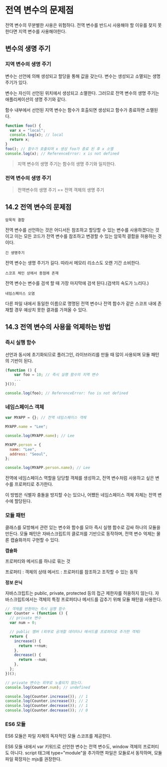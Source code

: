 # 전역 변수의 문제점

전역 변수의 무분별한 사용은 위험하다. 전역 변수를 반드시 사용해야 할 이유를 찾지 못한다면 지역 변수를 사용해야한다.

## 변수의 생명 주기

### 지역 변수의 생명 주기

변수는 선언에 의해 생성되고 할당을 통해 값을 갖는다. 변수는 생성되고 소멸되는 생명 주기가 있다.

변수는 자신이 선언된 위치에서 생성되고 소멸한다. 그러므로 전역 변수의 생명 주기는 애플리케이션의 생명 주기와 같다.

함수 내부에서 선언된 지역 변수는 함수가 호출되면 생성되고 함수가 종료하면 소멸된다.

```javascript
function foo() {
  var x = "local";
  console.log(x); // local
  return x;
}
foo(); // 함수가 호출되며 x 생성 foo가 종료 된 후 x 소멸
console.log(x); // ReferenceError: x is not defined
```

> 지역 변수의 생명 주기는 함수의 생명 주기와 일치한다.

### 전역 변수의 생명 주기

> 전역변수의 생명 주기 == 전역 객체의 생명 주기

## 14.2 전역 변수의 문제점

`암묵적 결합`

전역 변수를 선언하는 것은 어디서든 참조하고 할당할 수 있는 변수를 사용하겠다는 것이고 이는 모든 코드가 전역 변수를 참조하고 변경할 수 있는 암묵적 결합을 허용하는 것이다.

`긴 생명주기`

전역 변수는 생명 주기가 길다. 따라서 메모리 리소스도 오랜 기간 소비한다.

`스코프 체인 상에서 종점에 존재`

전역 변수는 변수를 검색 할 때 가장 마지막에 검색 된다.(검색의 속도가 느리다.)

`네임스페이스 오염`

다른 파일 내에서 동일한 이름으로 명명된 전역 변수나 전역 함수가 같은 스코프 내에 존재할 경우 예상치 못한 결과를 가져올 수 있다.

## 14.3 전역 변수의 사용을 억제하는 방법

### 즉시 실행 함수

선언과 동시에 초기화되므로 플러그인, 라이브러리를 만들 때 많이 사용되며 모듈 패턴의 기반이 된다.

```javascript
(function () {
	var foo = 10; // 즉시 실행 함수의 지역 변수
    ...
}());

console.log(foo); // ReferenceError: foo is not defined
```

### 네임스페이스 객체

```javascript
var MYAPP = {}; // 전역 네임스페이스 객체

MYAPP.name = "Lee";

console.log(MYAPP.name); // Lee

MYAPP.person = {
  name: "Lee",
  address: "Seoul",
};

console.log(MYAPP.person.name); // Lee
```

전역에 네임스페이스 역할을 담당할 객체를 생성하고, 전역 변수처럼 사용하고 싶은 변수를 프로퍼티로 추가한다.

이 방법은 식별자 충돌을 방지할 수는 있으나, 어쨌든 네임스페이스 객체 자체는 전역 변수에 할당된다.

### 모듈 패턴

클래스를 모방해서 관련 있는 변수와 함수를 모아 즉시 실행 함수로 감싸 하나의 모듈을 만든다. 모듈 패턴은 자바스크립트의 클로저를 기반으로 동작하며, 전역 변수 억제는 물론 캡슐화까지 구현할 수 있다.

**캡슐화**

프로퍼티와 메서드를 하나로 묶는 것

프로퍼티 : 객체의 상태 메서드 : 프로퍼티를 참조하고 조작할 수 있는 동작

**정보 은닉**

자바스크립트는 public, private, protected 등의 접근 제한자를 허용하지 않는다. 자바스크립트에서는 객체의 특정 프로퍼티나 메서드를 감추기 위해 모듈 패턴을 사용한다.

```javascript
// 객체를 반환하는 즉시 실행 함수
var Counter = (function () {
  // private 변수
  var num = 0;

  // public 멤버 (외부로 공개할 데이터나 메서드를 프로퍼티로 추가한 객체)
  return {
    increase() {
      return ++num;
    },
    decrease() {
      return --num;
    },
  };
})();

// private 변수는 외부로 노출되지 않는다.
console.log(Counter.num); // undefined

console.log(Counter.increase()); // 1
console.log(Counter.increase()); // 2
console.log(Counter.decrease()); // 1
console.log(Counter.decrease()); // 0
```

### ES6 모듈

ES6 모듈은 파일 자체의 독자적인 모듈 스코프를 제공한다.

ES6 모듈 내에서 var 키워드로 선언한 변수는 전역 변수도, window 객체의 프로퍼티도 아니다. script 태그에 type="module"을 추가하면 파일은 모듈로서 동작하며, 모듈 파일 확장자는 mjs를 권장한다.
